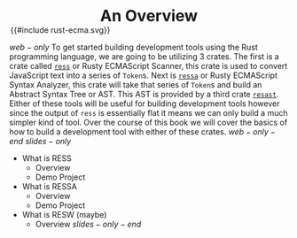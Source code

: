 <h1 style="text-align: center;margin: 0;">An Overview</h1>
<div style="margin: auto;width:100%;max-width:500px;max-height:500px;" title="This logo is a mash up of the Rust and EcmaInternational logos">
{{#include rust-ecma.svg}}
</div>

$web-only$
To get started building development tools using the Rust programming language, we are going to be utilizing 3 crates. The first is a crate called [`ress`](https://github.com/FreeMasen/RESS) or Rusty ECMAScript Scanner, this crate is used to convert JavaScript text into a series of `Token`s. Next is [`ressa`](https://github.com/FreeMasen/RESSA) or Rusty ECMAScript Syntax Analyzer, this crate will take that series of `Token`s and build an Abstract Syntax Tree or AST. This AST is provided by a third crate [`resast`](https://github.com/FreeMasen/resast). Either of these tools will be useful for building development tools however since the output of `ress` is essentially flat it means we can only build a much simpler kind of tool. Over the course of this book we will cover the basics of how to build a development tool with either of these crates.
$web-only-end$
$slides-only$
- What is RESS
  - Overview
  - Demo Project
- What is RESSA
  - Overview
  - Demo Project
- What is RESW (maybe)
  - Overview
$slides-only-end$